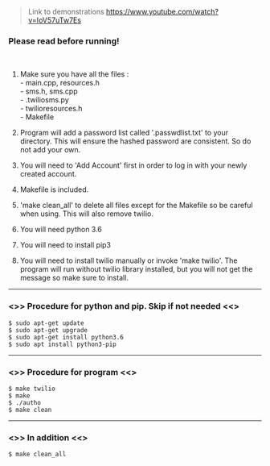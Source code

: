 > Link to demonstrations https://www.youtube.com/watch?v=IoV57uTw7Es

### Please read before running!
<br>

1. Make sure you have all the files :<br>
             - main.cpp, resources.h<br>
             - sms.h, sms.cpp<br>
             - .twiliosms.py<br>
	     - twilioresources.h<br>
             - Makefile<br>

2. Program will add a password list called '.passwdlist.txt' to your directory. This will ensure the hashed password are consistent. So do not add your own.

3. You will need to 'Add Account' first in order to log in with your newly created account.

4. Makefile is included.

5. 'make clean_all' to delete all files except for the Makefile so be careful when using. This will also remove twilio. 

6. You will need python 3.6

7. You will need to install pip3

8. You will need to install twilio manually or invoke 'make twilio'. The program will run without twilio library installed, but you will not get the message so make sure to install.

---

### <>> Procedure for python and pip. Skip if not needed <<>
```
$ sudo apt-get update
$ sudo apt-get upgrade
$ sudo apt-get install python3.6
$ sudo apt install python3-pip
```
---

### <>> Procedure for program <<>
```
$ make twilio 
$ make 
$ ./autho 
$ make clean 
```

---

### <>> In addition <<>
```
$ make clean_all 
```


